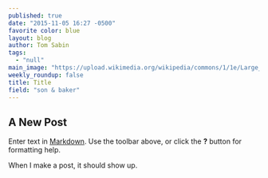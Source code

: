 ```yaml
---
published: true
date: "2015-11-05 16:27 -0500"
favorite color: blue
layout: blog
author: Tom Sabin
tags: 
  - "null"
main_image: "https://upload.wikimedia.org/wikipedia/commons/1/1e/Large_Siamese_cat_tosses_a_mouse.jpg"
weekly_roundup: false
title: Title
field: "son & baker"
---
```




## A New Post

Enter text in [Markdown](http://daringfireball.net/projects/markdown/). Use the toolbar above, or click the **?** button for formatting help.

When I make a post, it should show up.
